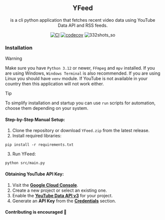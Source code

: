 <div align="center">
   
## YFeed
is a cli python application that fetches recent video data using YouTube Data API and RSS feeds. 

[![CI](https://github.com/ch1kulya/YFeed/actions/workflows/ci.yml/badge.svg)](https://github.com/ch1kulya/YFeed/actions/workflows/ci.yml)
[![codecov](https://codecov.io/gh/ch1kulya/YFeed/branch/main/graph/badge.svg)](https://codecov.io/gh/ch1kulya/YFeed)
![332shots_so](https://github.com/user-attachments/assets/d85341a3-6b2e-4cc0-b799-5a833b825046)

</div>

### Installation

> [!WARNING]
> Make sure you have `Python 3.12` or newer, `FFmpeg` and `mpv` installed. If you are using Windows, `Windows Terminal` is also recommended. If you are using Linux you should have `venv` module. If YouTube is not available in your country then this application will not work either.

> [!TIP]
> To simplify installation and startup you can use `run` scripts for automation, choose them depending on your system.

#### Step-by-Step Manual Setup:
1. Clone the repository or download `YFeed.zip` from the latest release.
2. Install required libraries:
```
pip install -r requirements.txt
```
3. Run YFeed:
```
python src/main.py
```

#### Obtaining YouTube API Key:
1. Visit the [**Google Cloud Console**](https://console.cloud.google.com/).
2. Create a new project or select an existing one.
3. Enable the [**YouTube Data API v3**](https://console.cloud.google.com/apis/library/youtube.googleapis.com) for your project.
4. Generate an **API Key** from the [**Credentials**](https://console.cloud.google.com/apis/credentials) section.

#### Contributing is encouraged 🤗
